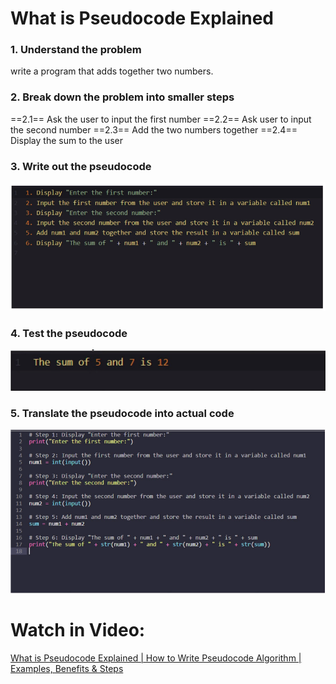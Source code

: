 # What is Pseudocode Explained

### 1. Understand the problem
write a program that adds together two numbers.

### 2. Break down the problem into smaller steps
==2.1== Ask the user to input the first number ==2.2== Ask user to input the second number
==2.3== Add the two numbers together ==2.4== Display the sum to the user

### 3. Write out the pseudocode
![Alt text](write-out-the-pseudocode.png)

### 4. Test the pseudocode
![Alt text](test-the-pseudocode.png)

### 5. Translate the pseudocode into actual code
![Alt text](translate-pseudocode.png)

# Watch in Video:
[What is Pseudocode Explained | How to Write Pseudocode Algorithm | Examples, Benefits & Steps](https://youtu.be/qfckDdsEIq8?si=Ux33ZtvVfLAAKsbJ)
